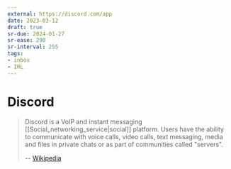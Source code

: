 ```yaml
---
external: https://discord.com/app
date: 2023-03-12
draft: true
sr-due: 2024-01-27
sr-ease: 290
sr-interval: 255
tags:
- inbox
- IRL
---
```


# Discord

> Discord is a VoIP and instant messaging [[Social_networking_service|social]]
> platform. Users have the ability to communicate with voice calls, video calls,
> text messaging, media and files in private chats or as part of communities
> called "servers".
>
> -- [Wikipedia](https://en.wikipedia.org/wiki/Discord_\(software\))
